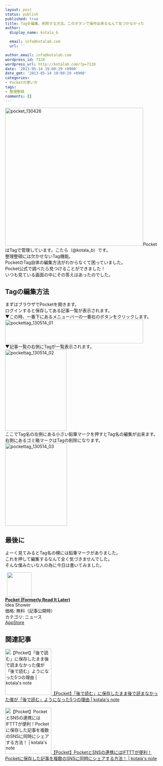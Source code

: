 ```yaml
---
layout: post
status: publish
published: true
title: Tagを編集、削除する方法。このボタンで操作出来るなんて気づかなかった
author:
  display_name: kotala_b

  email: info@kotalab.com
  url: ''

author_email: info@kotalab.com
wordpress_id: 7128
wordpress_url: http://kotalab.com/?p=7128
date: '2013-05-14 19:00:29 +0900'
date_gmt: '2013-05-14 10:00:29 +0900'
categories:
- Pocketの使い方
tags:
- 整理整頓
comments: []
---
```

<p><img src="http://kotalab.com/wp-content/uploads/pocket_130426-448x448.png" alt="pocket_130426" width="448" height="448" class="alignnone size-large wp-image-6923" />PocketはTagで管理しています。こたら（@kotala_b）です。<br />
整理整頓には欠かせないTag機能。<br />
PocketのTag自体の編集方法がわからなくて困っていました。<br />
Pocket公式で調べたら見つけることができました！<br />
いつも見ている画面の中にその答えはあったのでした。<br />
<!--more--></p>
<h2>Tagの編集方法</h2>
<p>まずはブラウザでPocketを開きます。<br />
ログインすると保存してある記事一覧が表示されます。<br />
▼この時、一番下にあるメニューバーの一番右のボタンをクリックします。<br />
<img src="http://kotalab.com/wp-content/uploads/pockettag_130514_01-448x77.jpg" alt="pockettag_130514_01" width="448" height="77" class="alignnone size-large wp-image-7129" /><br />
▼記事一覧の右側にTagが一覧表示されます。<br />
<img src="http://kotalab.com/wp-content/uploads/pockettag_130514_02.jpg" alt="pockettag_130514_02" width="199" height="264" class="alignnone size-full wp-image-7131" /><br />
ここでTag名の左側にある小さい鉛筆マークを押すとTag名の編集が出来ます。<br />
右側にあるゴミ箱マークはTagの削除になります。<br />
<img src="http://kotalab.com/wp-content/uploads/pockettag_130514_03.jpg" alt="pockettag_130514_03" width="201" height="268" class="alignnone size-full wp-image-7130" /></p>
<h2>最後に</h2>
<p>よーく見てみるとTag名の横には鉛筆マークがありました。<br />
これを押して編集するなんて全く気づきませんでした。<br />
そんな僕みたいな人の為に今日は書いてみました。</p>
<div class="applink">
<div class="applinkimg"><a href="https://itunes.apple.com/jp/app/pocket-formerly-read-it-later/id309601447?mt=8&uo=4&at=10l4yU" rel="nofollow" target="_blank"><img hspace="6" src="http://a265.phobos.apple.com/us/r1000/049/Purple4/v4/42/7b/c6/427bc619-838e-88d2-5bdb-4b82d2b4d4e4/IconPhone_57.png" width="80" /></a></div>
<div class="applinktext">
<div class="applinktitle"><strong><a href="https://itunes.apple.com/jp/app/pocket-formerly-read-it-later/id309601447?mt=8&uo=4&at=10l4yU" rel="nofollow" target="_blank">Pocket (Formerly Read It Later)</a></strong></div>
<div class="applinkinfo">Idea Shower</div>
<div class="applinkinfo">価格: 無料（記事公開時）</div>
<div class="applinkinfo">カテゴリ: ニュース</div>
</div>
<div class="clear"></div>
<div class="appstorelink"><a href="https://itunes.apple.com/jp/app/pocket-formerly-read-it-later/id309601447?mt=8&uo=4&at=10l4yU" rel="nofollow" target="_blank">AppStore</a></div>
</div>
<h2 class="rele">関連記事</h2>
<p><a href="http://kotalab.com/pocket-five-reason" target="_blank"><img  class="alignleft" src="http://kotalab.com/wp-content/uploads/pocket_130513.jpg" alt="【Pocket】「後で読む」に保存したまま後で読まなかった僕が「後で読む」ようになった5つの理由 | kotala's note" width="150" /></a><a href="http://kotalab.com/pocket-five-reason" target="_blank">【Pocket】「後で読む」に保存したまま後で読まなかった僕が「後で読む」ようになった5つの理由 | kotala's note</a><br style="clear:both;" /><br />
<a href="http://kotalab.com/pocket-ifttt" target="_blank"><img  class="alignleft" src="http://kotalab.com/wp-content/uploads/pocketsns_130510-448x216.jpg" alt="【Pocket】PocketとSNSの連携にはIFTTTが便利！Pocketに保存した記事を複数のSNSに同時にシェアする方法！ | kotala's note" width="150" /></a><a href="http://kotalab.com/pocket-ifttt" target="_blank">【Pocket】PocketとSNSの連携にはIFTTTが便利！Pocketに保存した記事を複数のSNSに同時にシェアする方法！ | kotala's note</a><br style="clear:both;" /></p>
